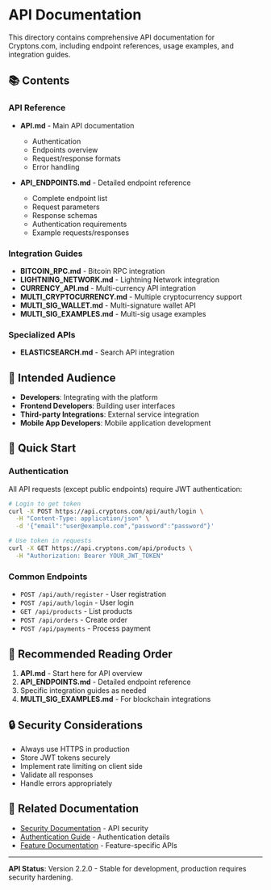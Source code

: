# API Documentation

This directory contains comprehensive API documentation for Cryptons.com, including endpoint references, usage examples, and integration guides.

## 📚 Contents

### API Reference
- **API.md** - Main API documentation
  - Authentication
  - Endpoints overview
  - Request/response formats
  - Error handling

- **API_ENDPOINTS.md** - Detailed endpoint reference
  - Complete endpoint list
  - Request parameters
  - Response schemas
  - Authentication requirements
  - Example requests/responses

### Integration Guides
- **BITCOIN_RPC.md** - Bitcoin RPC integration
- **LIGHTNING_NETWORK.md** - Lightning Network integration
- **CURRENCY_API.md** - Multi-currency API integration
- **MULTI_CRYPTOCURRENCY.md** - Multiple cryptocurrency support
- **MULTI_SIG_WALLET.md** - Multi-signature wallet API
- **MULTI_SIG_EXAMPLES.md** - Multi-sig usage examples

### Specialized APIs
- **ELASTICSEARCH.md** - Search API integration

## 🎯 Intended Audience

- **Developers**: Integrating with the platform
- **Frontend Developers**: Building user interfaces
- **Third-party Integrations**: External service integration
- **Mobile App Developers**: Mobile application development

## 🚀 Quick Start

### Authentication
All API requests (except public endpoints) require JWT authentication:

```bash
# Login to get token
curl -X POST https://api.cryptons.com/api/auth/login \
  -H "Content-Type: application/json" \
  -d '{"email":"user@example.com","password":"password"}'

# Use token in requests
curl -X GET https://api.cryptons.com/api/products \
  -H "Authorization: Bearer YOUR_JWT_TOKEN"
```

### Common Endpoints
- `POST /api/auth/register` - User registration
- `POST /api/auth/login` - User login
- `GET /api/products` - List products
- `POST /api/orders` - Create order
- `POST /api/payments` - Process payment

## 📖 Recommended Reading Order

1. **API.md** - Start here for API overview
2. **API_ENDPOINTS.md** - Detailed endpoint reference
3. Specific integration guides as needed
4. **MULTI_SIG_EXAMPLES.md** - For blockchain integrations

## 🔒 Security Considerations

- Always use HTTPS in production
- Store JWT tokens securely
- Implement rate limiting on client side
- Validate all responses
- Handle errors appropriately

## 🔗 Related Documentation

- [Security Documentation](../security/README.md) - API security
- [Authentication Guide](../security/AUTHENTICATION.md) - Authentication details
- [Feature Documentation](../features/README.md) - Feature-specific APIs

---

**API Status**: Version 2.2.0 - Stable for development, production requires security hardening.
